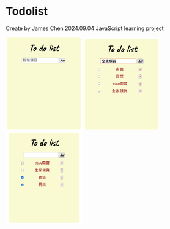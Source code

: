 # Todolist
Create by James Chen
2024.09.04 JavaScript learning project





<img src="image.png" alt="alt text" width="200"> 
<img src="image-1.png" alt="alt text" width="200"> 
<img src="image-2.png" alt="alt text" width="200"; height="242"> 

